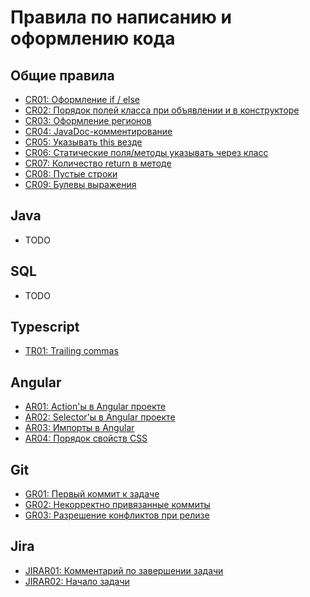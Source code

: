 # Правила по написанию и оформлению кода

## Общие правила
- [CR01: Оформление if / else](commons/cr01_if-else.md)
- [CR02: Порядок полей класса при объявлении и в конструкторе](commons/cr02_class-fields-order.md)
- [CR03: Оформление регионов](commons/cr03_class-regions.md)
- [CR04: JavaDoc-комментирование](commons/cr04_java-doc.md)
- [CR05: Указывать this везде](commons/cr05_this.md)
- [CR06: Статические поля/методы указывать через класс](commons/cr06_static-fields-and-methods-access.md)
- [CR07: Количество return в методе ](commons/cr07_number_of_return.md)
- [CR08: Пустые строки ](commons/cr08_empty-lines.md)
- [CR09: Булевы выражения ](commons/cr09_boolean-expression.md)

## Java
- TODO

## SQL
- TODO

## Typescript
- [TR01: Trailing commas](frontend/typescript/tr01_trailing-comma.md)

## Angular
- [AR01: Action'ы в Angular проекте](frontend/angular/ar01-actions.md)
- [AR02: Selector'ы в Angular проекте](frontend/angular/ar02-selectors.md)
- [AR03: Импорты в Angular](frontend/angular/ar03-imports.md)
- [AR04: Порядок свойств CSS](frontend/angular/ar04-css.md)

## Git
- [GR01: Первый коммит к задаче](git/gr01_task-first-commit.md)
- [GR02: Некорректно привязанные коммиты](git/gr02_incorrect-linked-commits.md)
- [GR03: Разрешение конфликтов при релизе](git/gr03_resolving-release-conflicts.md)

## Jira
- [JIRAR01: Комментарий по завершении задачи](jira/jirar01_task-comment.md)
- [JIRAR02: Начало задачи](jira/jirar02_start-task.md)
